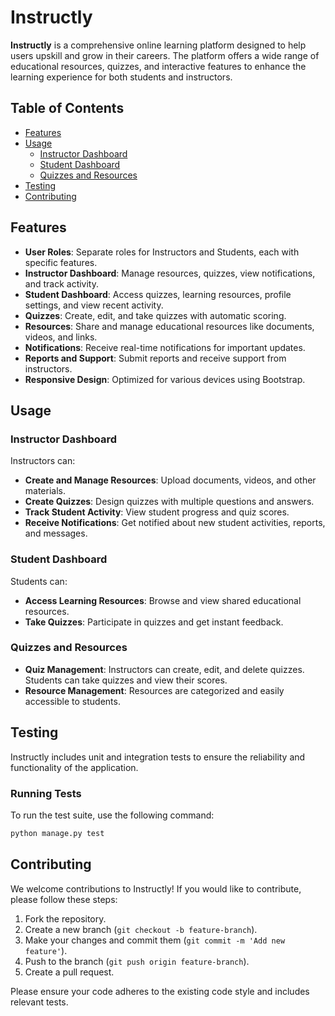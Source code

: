 # Instructly

**Instructly** is a comprehensive online learning platform designed to help users upskill and grow in their careers. The platform offers a wide range of educational resources, quizzes, and interactive features to enhance the learning experience for both students and instructors.

## Table of Contents

- [Features](#features)
- [Usage](#usage)
  - [Instructor Dashboard](#instructor-dashboard)
  - [Student Dashboard](#student-dashboard)
  - [Quizzes and Resources](#quizzes-and-resources)
- [Testing](#testing)
- [Contributing](#contributing)

## Features

- **User Roles**: Separate roles for Instructors and Students, each with specific features.
- **Instructor Dashboard**: Manage resources, quizzes, view notifications, and track activity.
- **Student Dashboard**: Access quizzes, learning resources, profile settings, and view recent activity.
- **Quizzes**: Create, edit, and take quizzes with automatic scoring.
- **Resources**: Share and manage educational resources like documents, videos, and links.
- **Notifications**: Receive real-time notifications for important updates.
- **Reports and Support**: Submit reports and receive support from instructors.
- **Responsive Design**: Optimized for various devices using Bootstrap.

## Usage

### Instructor Dashboard

Instructors can:

- **Create and Manage Resources**: Upload documents, videos, and other materials.
- **Create Quizzes**: Design quizzes with multiple questions and answers.
- **Track Student Activity**: View student progress and quiz scores.
- **Receive Notifications**: Get notified about new student activities, reports, and messages.

### Student Dashboard

Students can:

- **Access Learning Resources**: Browse and view shared educational resources.
- **Take Quizzes**: Participate in quizzes and get instant feedback.

### Quizzes and Resources

- **Quiz Management**: Instructors can create, edit, and delete quizzes. Students can take quizzes and view their scores.
- **Resource Management**: Resources are categorized and easily accessible to students.

## Testing

Instructly includes unit and integration tests to ensure the reliability and functionality of the application.

### Running Tests

To run the test suite, use the following command:

```bash
python manage.py test
```

## Contributing

We welcome contributions to Instructly! If you would like to contribute, please follow these steps:

1. Fork the repository.
2. Create a new branch (`git checkout -b feature-branch`).
3. Make your changes and commit them (`git commit -m 'Add new feature'`).
4. Push to the branch (`git push origin feature-branch`).
5. Create a pull request.

Please ensure your code adheres to the existing code style and includes relevant tests.
